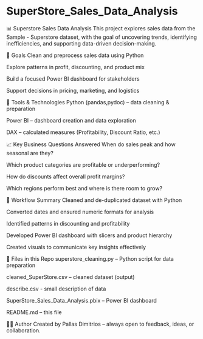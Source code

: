# SuperStore_Sales_Data_Analysis

📊 Superstore Sales Data Analysis
This project explores sales data from the Sample - Superstore dataset, with the goal of uncovering trends, identifying inefficiencies, and supporting data-driven decision-making.

🎯 Goals
Clean and preprocess sales data using Python

Explore patterns in profit, discounting, and product mix

Build a focused Power BI dashboard for stakeholders

Support decisions in pricing, marketing, and logistics

🧰 Tools & Technologies
Python (pandas,pydoc) – data cleaning & preparation

Power BI – dashboard creation and data exploration

DAX – calculated measures (Profitability, Discount Ratio, etc.)

📈 Key Business Questions Answered
When do sales peak and how seasonal are they?

Which product categories are profitable or underperforming?

How do discounts affect overall profit margins?

Which regions perform best and where is there room to grow?

🧪 Workflow Summary
Cleaned and de-duplicated dataset with Python

Converted dates and ensured numeric formats for analysis

Identified patterns in discounting and profitability

Developed Power BI dashboard with slicers and product hierarchy

Created visuals to communicate key insights effectively

📂 Files in this Repo
superstore_cleaning.py – Python script for data preparation

cleaned_SuperStore.csv – cleaned dataset (output)

describe.csv - small description of data

SuperStore_Sales_Data_Analysis.pbix – Power BI dashboard

README.md – this file

🙋‍♂️ Author
Created by Pallas Dimitrios – always open to feedback, ideas, or collaboration.
